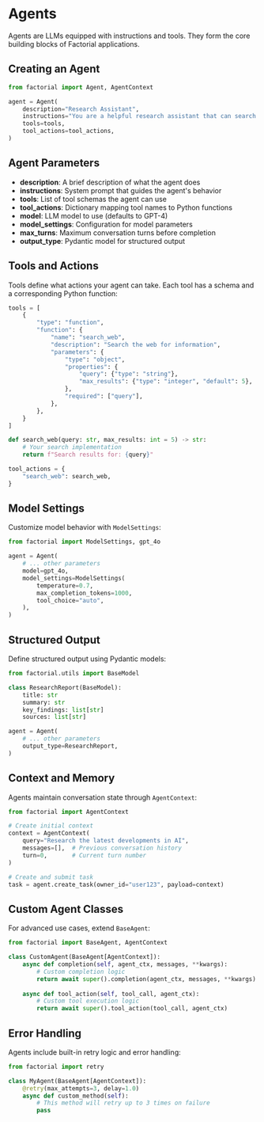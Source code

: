 # Agents

Agents are LLMs equipped with instructions and tools. They form the core building blocks of Factorial applications.

## Creating an Agent

```python
from factorial import Agent, AgentContext

agent = Agent(
    description="Research Assistant",
    instructions="You are a helpful research assistant that can search and analyze information.",
    tools=tools,
    tool_actions=tool_actions,
)
```

## Agent Parameters

- **description**: A brief description of what the agent does
- **instructions**: System prompt that guides the agent's behavior
- **tools**: List of tool schemas the agent can use
- **tool_actions**: Dictionary mapping tool names to Python functions
- **model**: LLM model to use (defaults to GPT-4)
- **model_settings**: Configuration for model parameters
- **max_turns**: Maximum conversation turns before completion
- **output_type**: Pydantic model for structured output

## Tools and Actions

Tools define what actions your agent can take. Each tool has a schema and a corresponding Python function:

```python
tools = [
    {
        "type": "function",
        "function": {
            "name": "search_web",
            "description": "Search the web for information",
            "parameters": {
                "type": "object",
                "properties": {
                    "query": {"type": "string"},
                    "max_results": {"type": "integer", "default": 5},
                },
                "required": ["query"],
            },
        },
    }
]

def search_web(query: str, max_results: int = 5) -> str:
    # Your search implementation
    return f"Search results for: {query}"

tool_actions = {
    "search_web": search_web,
}
```

## Model Settings

Customize model behavior with `ModelSettings`:

```python
from factorial import ModelSettings, gpt_4o

agent = Agent(
    # ... other parameters
    model=gpt_4o,
    model_settings=ModelSettings(
        temperature=0.7,
        max_completion_tokens=1000,
        tool_choice="auto",
    ),
)
```

## Structured Output

Define structured output using Pydantic models:

```python
from factorial.utils import BaseModel

class ResearchReport(BaseModel):
    title: str
    summary: str
    key_findings: list[str]
    sources: list[str]

agent = Agent(
    # ... other parameters
    output_type=ResearchReport,
)
```

## Context and Memory

Agents maintain conversation state through `AgentContext`:

```python
from factorial import AgentContext

# Create initial context
context = AgentContext(
    query="Research the latest developments in AI",
    messages=[],  # Previous conversation history
    turn=0,       # Current turn number
)

# Create and submit task
task = agent.create_task(owner_id="user123", payload=context)
```

## Custom Agent Classes

For advanced use cases, extend `BaseAgent`:

```python
from factorial import BaseAgent, AgentContext

class CustomAgent(BaseAgent[AgentContext]):
    async def completion(self, agent_ctx, messages, **kwargs):
        # Custom completion logic
        return await super().completion(agent_ctx, messages, **kwargs)
    
    async def tool_action(self, tool_call, agent_ctx):
        # Custom tool execution logic
        return await super().tool_action(tool_call, agent_ctx)
```

## Error Handling

Agents include built-in retry logic and error handling:

```python
from factorial import retry

class MyAgent(BaseAgent[AgentContext]):
    @retry(max_attempts=3, delay=1.0)
    async def custom_method(self):
        # This method will retry up to 3 times on failure
        pass
``` 